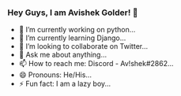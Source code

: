 ### Hey Guys, I am Avishek Golder! 👋


- 🔭 I’m currently working on python...
- 🌱 I’m currently learning Django...
- 👯 I’m looking to collaborate on Twitter...
- 💬 Ask me about anything...
- 📫 How to reach me: Discord - Av!shek#2862...
- 😄 Pronouns: He/His...
- ⚡ Fun fact: I am a lazy boy...

